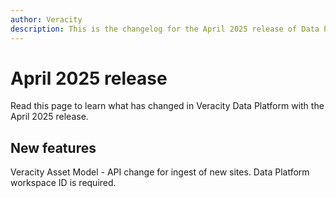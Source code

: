 ```yaml
---
author: Veracity
description: This is the changelog for the April 2025 release of Data Platform.
---
```


# April 2025 release
Read this page to learn what has changed in Veracity Data Platform with the April 2025 release.

## New features
Veracity Asset Model - API change for ingest of new sites. Data Platform workspace ID is required.
